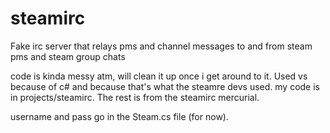 steamirc
========

Fake irc server that relays pms and channel messages to and from steam pms and steam group chats

code is kinda messy atm, will clean it up once i get around to it.
Used vs because of c# and because that's what the steamre devs used.
my code is in projects/steamirc. The rest is from the steamirc mercurial.

username and pass go in the Steam.cs file (for now).
